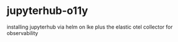 # jupyterhub-o11y
installing jupyterhub via helm on lke plus the elastic otel collector for observability
